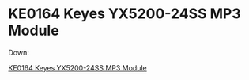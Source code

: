 # KE0164 Keyes YX5200-24SS MP3 Module


Down:

[KE0164 Keyes YX5200-24SS MP3 Module](KE0164.docx)





